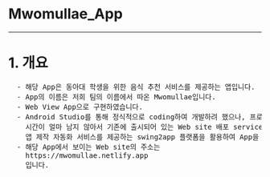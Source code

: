 <h1>Mwomullae_App</h1>  
<hr>
<h1>1. 개요</h1>
<pre>
  - 해당 App은 동아대 학생을 위한 음식 추천 서비스를 제공하는 앱입니다.
  - App의 이름은 저희 팀의 이름에서 따온 Mwomullae입니다.
  - Web View App으로 구현하였습니다.
  - Android Studio를 통해 정식적으로 coding하여 개발하려 했으나, 프로젝트 평가 종료일까지
    시간이 얼마 남지 않아서 기존에 출시되어 있는 Web site 배포 service를 제공하는 플랫폼인 netlify와
    앱 제작 자동화 서비스를 제공하는 swing2app 플랫폼을 활용하여 App을 제작했습니다.
  - 해당 App에서 보이는 Web site의 주소는
    https://mwomullae.netlify.app
    입니다.
</pre>
